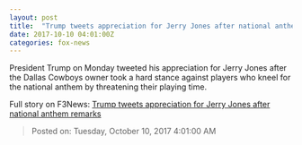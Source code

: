 ```yaml
---
layout: post
title:  "Trump tweets appreciation for Jerry Jones after national anthem remarks"
date: 2017-10-10 04:01:00Z
categories: fox-news
---
```


President Trump on Monday tweeted his appreciation for Jerry Jones after the Dallas Cowboys owner took a hard stance against players who kneel for the national anthem by threatening their playing time.


Full story on F3News: [Trump tweets appreciation for Jerry Jones after national anthem remarks](http://www.f3nws.com/n/XJktZC)

> Posted on: Tuesday, October 10, 2017 4:01:00 AM
